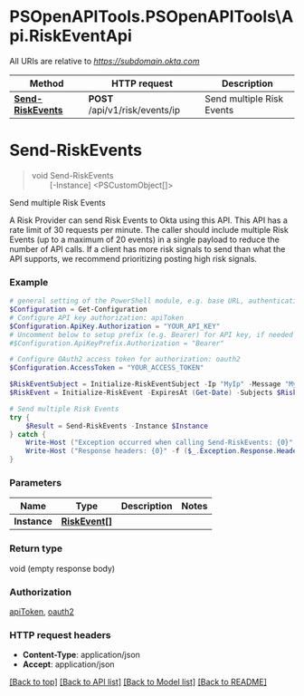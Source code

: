 # PSOpenAPITools.PSOpenAPITools\Api.RiskEventApi

All URIs are relative to *https://subdomain.okta.com*

Method | HTTP request | Description
------------- | ------------- | -------------
[**Send-RiskEvents**](RiskEventApi.md#Send-RiskEvents) | **POST** /api/v1/risk/events/ip | Send multiple Risk Events


<a name="Send-RiskEvents"></a>
# **Send-RiskEvents**
> void Send-RiskEvents<br>
> &nbsp;&nbsp;&nbsp;&nbsp;&nbsp;&nbsp;&nbsp;&nbsp;[-Instance] <PSCustomObject[]><br>

Send multiple Risk Events

A Risk Provider can send Risk Events to Okta using this API. This API has a rate limit of 30 requests per minute. The caller should include multiple Risk Events (up to a maximum of 20 events) in a single payload to reduce the number of API calls. If a client has more risk signals to send than what the API supports, we recommend prioritizing posting high risk signals.

### Example
```powershell
# general setting of the PowerShell module, e.g. base URL, authentication, etc
$Configuration = Get-Configuration
# Configure API key authorization: apiToken
$Configuration.ApiKey.Authorization = "YOUR_API_KEY"
# Uncomment below to setup prefix (e.g. Bearer) for API key, if needed
#$Configuration.ApiKeyPrefix.Authorization = "Bearer"

# Configure OAuth2 access token for authorization: oauth2
$Configuration.AccessToken = "YOUR_ACCESS_TOKEN"

$RiskEventSubject = Initialize-RiskEventSubject -Ip "MyIp" -Message "MyMessage" -RiskLevel "HIGH"
$RiskEvent = Initialize-RiskEvent -ExpiresAt (Get-Date) -Subjects $RiskEventSubject -Timestamp (Get-Date) # RiskEvent[] | 

# Send multiple Risk Events
try {
    $Result = Send-RiskEvents -Instance $Instance
} catch {
    Write-Host ("Exception occurred when calling Send-RiskEvents: {0}" -f ($_.ErrorDetails | ConvertFrom-Json))
    Write-Host ("Response headers: {0}" -f ($_.Exception.Response.Headers | ConvertTo-Json))
}
```

### Parameters

Name | Type | Description  | Notes
------------- | ------------- | ------------- | -------------
 **Instance** | [**RiskEvent[]**](RiskEvent.md)|  | 

### Return type

void (empty response body)

### Authorization

[apiToken](../README.md#apiToken), [oauth2](../README.md#oauth2)

### HTTP request headers

 - **Content-Type**: application/json
 - **Accept**: application/json

[[Back to top]](#) [[Back to API list]](../README.md#documentation-for-api-endpoints) [[Back to Model list]](../README.md#documentation-for-models) [[Back to README]](../README.md)

